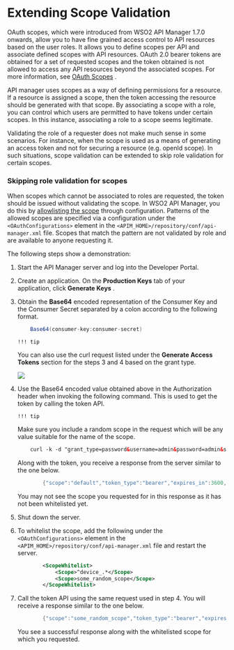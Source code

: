 # Extending Scope Validation

OAuth scopes, which were introduced from WSO2 API Manager 1.7.0 onwards, allow you to have fine grained access control to API resources based on the user roles. It allows you to define scopes per API and associate defined scopes with API resources. OAuth 2.0 bearer tokens are obtained for a set of requested scopes and the token obtained is not allowed to access any API resources beyond the associated scopes. For more information, see [OAuth Scopes](https://docs.wso2.com/display/AM210/Key+Concepts#KeyConcepts-OAuthscopes) .

API manager uses scopes as a way of defining permissions for a resource. If a resource is assigned a scope, then the token accessing the resource should be generated with that scope. By associating a scope with a role, you can control which users are permitted to have tokens under certain scopes. In this instance, associating a role to a scope seems legitimate.

Validating the role of a requester does not make much sense in some scenarios. For instance, when the scope is used as a means of generating an access token and not for securing a resource (e.g. openId scope). In such situations, scope validation can be extended to skip role validation for certain scopes.

### Skipping role validation for scopes

When scopes which cannot be associated to roles are requested, the token should be issued without validating the scope. In WSO2 API Manager, you do this by [allowlisting the scope](https://docs.wso2.com/display/AM260/Key+Concepts#KeyConcepts-Scopewhitelisting) through configuration. Patterns of the allowed scopes are specified via a configuration under the `<OAuthConfigurations>` element in the `<APIM_HOME>/repository/conf/api-manager.xml` file. Scopes that match the pattern are not validated by role and are available to anyone requesting it.

The following steps show a demonstration:

1.  Start the API Manager server and log into the Developer Portal.
2.  Create an application. On the **Production Keys** tab of your application, click **Generate Keys** .
3.  Obtain the **Base64** encoded representation of the Consumer Key and the Consumer Secret separated by a colon according to the following format.

    ``` java
        Base64(consumer-key:consumer-secret)
    ```

        !!! tip
    You can also use the curl request listed under the **Generate Access Tokens** section for the steps 3 and 4 based on the grant type.


    ![]({{base_path}}/assets/attachments/103334763/103334764.png)
4.  Use the Base64 encoded value obtained above in the Authorization header when invoking the following command. This is used to get the token by calling the token API.

        !!! tip
    Make sure you include a random scope in the request which will be any value suitable for the name of the scope.


    ``` xml
        curl -k -d "grant_type=password&username=admin&password=admin&scope=some_random_scope" -H "Authorization: Basic WmRFUFBvZmZwYVFnR25ScG5iZldtcUtSS3IwYTpSaG5ocEVJYUVCMEN3T1FReWpiZTJwaDBzc1Vh" -H "Content-Type: application/x-www-form-urlencoded" https://10.100.0.3:8243/token
    ```

    Along with the token, you receive a response from the server similar to the one below.

    ``` java
            {"scope":"default","token_type":"bearer","expires_in":3600,"refresh_token":"23fac44e9b7e1ae95a33b85f4f26decd","access_token":"9474fa104ccb196303f41c8a5ee6f48"}
    ```

    You may not see the scope you requested for in this response as it has not been whitelisted yet.

5.  Shut down the server.

6.  To whitelist the scope, add the following under the `<OAuthConfigurations>` element in the `<APIM_HOME>/repository/conf/api-manager.xml` file and restart the server.

    ``` xml
            <ScopeWhitelist>
                <Scope>^device_.*</Scope>
                <Scope>some_random_scope</Scope>
            </ScopeWhitelist>
    ```

7.  Call the token API using the same request used in step 4. You will receive a response similar to the one below.

    ``` java
            {"scope":"some_random_scope","token_type":"bearer","expires_in":3600,"refresh_token":"59e6676db0addca46e68991e44f2b8b8","access_token":"48855d444db883171c347fa21ba77e8"}
    ```

    You see a successful response along with the whitelisted scope for which you requested.


